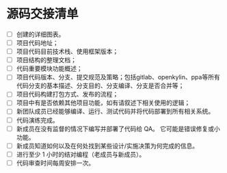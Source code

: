 
# 源码交接清单

- [ ] 创建的详细图表。
- [ ] 项目代码地址；
- [ ] 项目代码目前技术栈、使用框架版本；
- [ ] 项目结构的整理文档；
- [ ] 代码重要模块功能概述；
- [ ] 项目代码版本、分支、提交规范及策略；包括gitlab、openkylin、ppa等所有代码分支的基本描述、分支目的、分支编译、分支是否合并等；
- [ ] 项目代码构建打包方式、发布的流程；
- [ ] 项目中有是否依赖其他项目功能，如有请叙述下相关使用的逻辑；
- [ ] 新团队成员已经能够编译、运行、测试代码并将代码部署到所有相关系统。
- [ ] 代码演练完成。
- [ ] 新成员在没有监督的情况下编写并部署了代码给 QA。 它可能是错误修复或小功能。
- [ ] 新成员知道如何以及在何处找到某些设计/实施决策为何完成的信息。
- [ ] 进行至少 1 小时的结对编程（老成员与新成员）。
- [ ] 代码审查时间每周安排一次。

